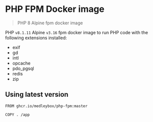 # PHP FPM Docker image
> PHP 8 Alpine fpm docker image

PHP `v8.1.11` Alpine `v3.16` fpm docker image to run PHP code with the following extensions installed:
- exif
- gd
- intl
- opcache
- pdo_pgsql
- redis
- zip

## Using latest version
```
FROM ghcr.io/medleybox/php-fpm:master

COPY . /app
```